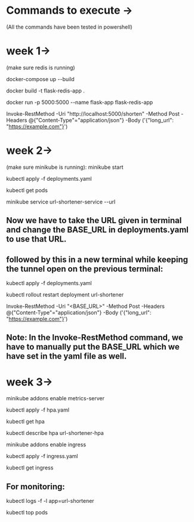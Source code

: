 # Commands to execute ->

(All the commands have been tested in powershell)

# week 1->

(make sure redis is running)

docker-compose up --build

docker build -t flask-redis-app .

docker run -p 5000:5000 --name flask-app flask-redis-app

Invoke-RestMethod -Uri "http://localhost:5000/shorten" -Method Post -Headers @{"Content-Type"="application/json"} -Body ('{"long_url": "https://example.com"}')

# week 2->

(make sure minikube is running): minikube start

kubectl apply -f deployments.yaml

kubectl get pods

minikube service url-shortener-service --url

## Now we have to take the URL given in terminal and change the BASE_URL in deployments.yaml to use that URL.

## followed by this in a new terminal while keeping the tunnel open on the previous terminal:

kubectl apply -f deployments.yaml

kubectl rollout restart deployment url-shortener

Invoke-RestMethod -Uri "<BASE_URL>" -Method Post -Headers @{"Content-Type"="application/json"} -Body ('{"long_url": "https://example.com"}')

## Note: In the Invoke-RestMethod command, we have to manually put the BASE_URL which we have set in the yaml file as well.

# week 3->

minikube addons enable metrics-server

kubectl apply -f hpa.yaml

kubectl get hpa

kubectl describe hpa url-shortener-hpa

minikube addons enable ingress

kubectl apply -f ingress.yaml

kubectl get ingress

## For monitoring:

kubectl logs -f -l app=url-shortener

kubectl top pods
